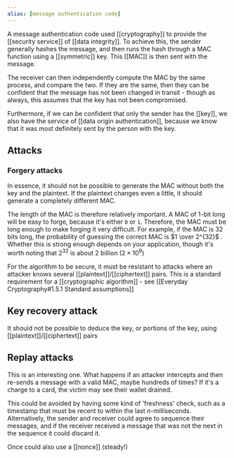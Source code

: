 ```yaml
---
alias: [message authentication code]
---
```

A message authentication code used [[cryptography]] to provide the [[security service]] of [[data integrity]]. To achieve this, the sender generally hashes the message, and then runs the hash through a MAC function using a [[symmetric]] key. This [[MAC]] is then sent with the message.

The receiver can then independently compute the MAC by the same process, and compare the two. If they are the same, then they can be confident that the message has not been changed in transit - though as always, this assumes that the key has not been compromised. 

Furthermore, if we can be confident that only the sender has the [[key]], we also have the service of [[data origin authentication]], because we know that it was most definitely sent by the person with the key.

## Attacks
### Forgery attacks
In essence, it should not be possible to generate the MAC without both the key and the plaintext. If the plaintext changes even a little, it should generate a completely different MAC.

The length of the MAC is therefore relatively important. A MAC of 1-bit long will be easy to forge, because it's either `0` or `1`. Therefore, the MAC must be long enough to make forging it very difficult. For example, if the MAC is 32 bits long, the probability of guessing the correct MAC is $1 \over 2^{32}$ . Whether this is strong enough depends on your application, though it's worth noting that $2^{32}$ is about 2 billion ($2 \times 10^{9}$)

For the algorithm to be secure, it must be resistant to attacks where an attacker knows several [[plaintext]]/[[ciphertext]] pairs. This is a standard requirement for a [[cryptographic algorithm]] - see [[Everyday Cryptography#1.5.1 Standard assumptions]]

## Key recovery attack
It should not be possible to deduce the key, or portions of the key, using [[plaintext]]/[[ciphertext]] pairs

## Replay attacks
This is an interesting one. What happens if an attacker intercepts and then re-sends a message with a valid MAC, maybe hundreds of times? If it's a charge to a card, the victim may see their wallet drained.

This could be avoided by having some kind of 'freshness' check, such as a timestamp that must be recent to within the last _n_-milliseconds. Alternatively, the sender and receiver could agree to sequence their messages, and if the receiver received a message that was not the next in the sequence it could discard it. 

Once could also use a [[nonce]] (steady!)